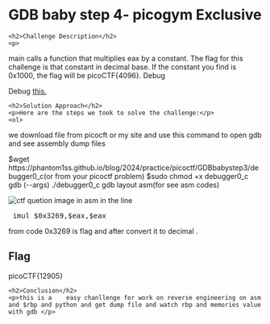 <title>GDB baby step 4- picogym Exclusive</title>

<!DOCTYPE html>
<html>

<body>
    <h1>GDB baby step 4- picogym Exclusive</h1>

    <h2>Challenge Description</h2>
    <p> 
main calls a function that multiplies eax by a constant. The flag for this challenge is that constant in decimal base. If the constant you find is 0x1000, the flag will be picoCTF{4096}.
Debug  

Debug <a href="https://phantom1ss.github.io/blog/2024/practice/picoctf/GDBbabystep4/debugger0_d">this.</a>
</p>

    <h2>Solution Approach</h2>
    <p>Here are the steps we took to solve the challenge:</p>
    <ol>
we download file from  picocft or my site 
 and  use this command to open gdb and see  assembly dump files
<p id="code1">
$wget https://phantom1ss.github.io/blog/2024/practice/picoctf/GDBbabystep3/debugger0_c(or from your picoctf problem)
$sudo chmod +x debugger0_c
gdb (--args) ./debugger0_c
gdb layout asm(for see asm codes)
</p>

 <img src=" https://phantom1ss.github.io/blog/2024/practice/picoctf/GDBbabystep4/gdb.png" alt="ctf quetion image" class="inline"/>
in asm in the line  <pre> imul $0x3269,$eax,$eax</pre> from code
 0x3269 is  flag and after convert  it to decimal .
</ol>
<br>
    <h2>Flag</h2>
    <p class="flag">picoCTF{12905}
</p>

 
    <h2>Conclusion</h2>
    <p>this is a    easy chanllenge for work on reverse engineering on asm and $rbp and python and get dump file and watch rbp and memories value with gdb </p>
</body>
</html>










